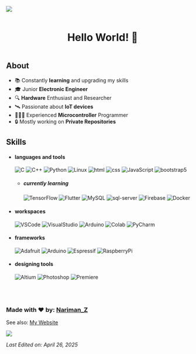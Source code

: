 <!--horizontal divider(gradiant)-->
<img src="https://user-images.githubusercontent.com/73097560/115834477-dbab4500-a447-11eb-908a-139a6edaec5c.gif">
<div> 
  <!--h1 without bottom border-->
  <div id="user-content-toc">
    <ul align="center">
      <summary><h1 style="display: inline-block">Hello World! 👋</h1></summary>
    </ul>
  </div>
  
  <!--Intro start-->
  <h2> About </h2>
  
  - 📚 Constantly **learning** and upgrading my skills
  - 🎓 Junior **Electronic Engineer**
  - 🔍 **Hardware** Enthusiast and Researcher
  - 🛰️ Passionate about **IoT devices**
  - 🧑🏻‍💻 Experienced **Microcontroller** Programmer
  - 🔒 Mostly working on **Private Repositories**
  <!--Intro end-->
  
  <h2> Skills </h2>
    
  - <h4> languages and tools </h4>
    <img src = "https://img.shields.io/badge/C-00599C?style=for-the-badge&logo=c&logoColor=white" alt = "C" />
    <img src = "https://img.shields.io/badge/C%2B%2B-00599C?style=for-the-badge&logo=c%2B%2B&logoColor=white" alt = "C++" />
    <img src = "https://img.shields.io/badge/Python-14354C?style=for-the-badge&logo=python&logoColor=white" alt = Python />
    <img src = "https://img.shields.io/badge/Linux-FCC624?style=for-the-badge&logo=linux&logoColor=black" alt = "Linux" />
    <img src = "https://img.shields.io/badge/HTML5-E34F26?style=for-the-badge&logo=html5&logoColor=white" alt = "html" />
    <img src = "https://img.shields.io/badge/CSS3-1572B6?style=for-the-badge&logo=css3&logoColor=white" alt = "css" />
    <img src = "https://img.shields.io/badge/JavaScript-323330?style=for-the-badge&logo=javascript&logoColor=F7DF1E" alt = "JavaScript" />
    <img src = "https://img.shields.io/badge/bootstrap-%23563D7C.svg?style=for-the-badge&logo=bootstrap&logoColor=white" alt = "bootstrap5" />
    
    - <h5> currently learning </h5>
      <img src = "https://img.shields.io/badge/TensorFlow-FF6F00?style=for-the-badge&logo=tensorflow&logoColor=white" alt = "TensorFlow" />
      <img src = "https://img.shields.io/badge/Flutter-02569B?style=for-the-badge&logo=flutter&logoColor=white" alt = "Flutter" />
      <img src = "https://img.shields.io/badge/MySQL-00000F?style=for-the-badge&logo=mysql&logoColor=white" alt = "MySQL" />
      <img src = "https://img.shields.io/badge/-Sql%20Server-CC2927?style=for-the-badge&logo=microsoft-sql-server&logoColor=white" alt = "sql-server" />
      <img src = "https://img.shields.io/badge/-Firebase-FFCA28?style=for-the-badge&logo=firebase&logoColor=white" alt = "Firebase" />
      <img src = "https://img.shields.io/badge/docker-%230db7ed.svg?style=for-the-badge&logo=docker&logoColor=white" alt = "Docker" />
    
  - <h4> workspaces </h4>
    <img src = "https://img.shields.io/badge/Visual_Studio_Code-0078D4?style=for-the-badge&logo=visual%20studio%20code&logoColor=white" alt = "VSCode" />
    <img src = "https://img.shields.io/badge/Visual_Studio-5C2D91?style=for-the-badge&logo=visual%20studio&logoColor=white" alt = "VisualStudio" />
    <img src = "https://img.shields.io/badge/Arduino_IDE-00979D?style=for-the-badge&logo=arduino&logoColor=white" alt = "Arduino" />
    <img src = "https://img.shields.io/badge/Colab-F9AB00?style=for-the-badge&logo=googlecolab&color=525252" alt = "Colab" />
    <img src = "https://img.shields.io/badge/PyCharm-000000.svg?&style=for-the-badge&logo=PyCharm&logoColor=white" alt = "PyCharm" />
    <!-- <img src = "https://img.shields.io/badge/Android_Studio-3DDC84?style=for-the-badge&logo=android-studio&logoColor=white" alt = "AndroidStudio" /> -->
  
  - <h4> frameworks </h4>
    <img src = "https://img.shields.io/badge/adafruit-000000?style=for-the-badge&logo=adafruit&logoColor=white" alt = "Adafruit" />
    <img src = "https://img.shields.io/badge/Arduino-00979D?style=for-the-badge&logo=Arduino&logoColor=white" alt = "Arduino" />
    <img src = "https://img.shields.io/badge/espressif-E7352C?style=for-the-badge&logo=espressif&logoColor=white" alt = "Espressif" />
    <img src = "https://img.shields.io/badge/Raspberry%20Pi-A22846?style=for-the-badge&logo=Raspberry%20Pi&logoColor=white" alt = "RaspberryPi" />
    
  - <h4> designing tools </h4>
    <img src = "https://img.shields.io/badge/altium%20designer-A5915F?style=for-the-badge&logo=altium%20designer&logoColor=white" alt = "Altium" />
    <img src = "https://img.shields.io/badge/adobe%20photoshop-%2331A8FF.svg?style=for-the-badge&logo=adobe%20photoshop&logoColor=white" alt = "Photoshop" />
    <img src = "https://img.shields.io/badge/Adobe%20Premiere%20Pro-9999FF?style=for-the-badge&logo=Adobe%20Premiere%20Pro&logoColor=white" alt = "Premiere" />
    
    </br></br>

</div>

<!--Footer-->
### Made with ❤️ by: [Nariman_Z](https://github.com/Nariman-Z) ###
See also: [My Website](https://nariman-z.pages.dev/)

<!--horizontal divider(gradiant)-->
<img src="https://user-images.githubusercontent.com/73097560/115834477-dbab4500-a447-11eb-908a-139a6edaec5c.gif">

_Last Edited on: April 26, 2025_

<!-- Profile Visit Counter -->
<!-- ![Profile Views](https://profile-counter.glitch.me/Nariman-Z/count.svg) -->

